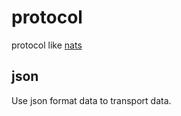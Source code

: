 # protocol

protocol like [nats](https://docs.nats.io/nats-protocol/nats-protocol#protocol-messages)

## json

Use json format data to transport data.
